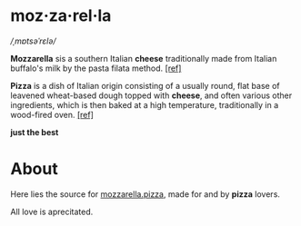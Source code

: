 
# moz·za·rel·la

*/ˌmɒtsəˈrɛlə/*

  **Mozzarella**  sis a southern Italian  **cheese**  traditionally made from Italian buffalo's milk by the pasta filata method.  [[ref]](https://en.wikipedia.org/wiki/Mozzarella)

**Pizza**  is a dish of Italian origin consisting of a usually round, flat base of leavened wheat-based dough topped with  **cheese**,  and often various other ingredients, which is then baked at a high temperature, traditionally in a wood-fired oven.  [[ref]](https://en.wikipedia.org/wiki/Pizza)

**just the best**

# About

Here lies the source for [mozzarella.pizza](https://mozzarella.pizza), made for and by **pizza** lovers.

All love is aprecitated.
